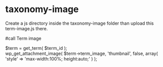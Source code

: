 # taxonomy-image

Create  a js directory inside the taxonomy-image folder than upload this term-image.js there.


#call Term image

$term = get_term( $term_id ); <br>
wp_get_attachment_image( $term->term_image, 'thumbnail', false, array( 'style' => 'max-width:100%; height:auto;' ) );
